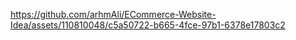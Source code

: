 

https://github.com/arhmAli/ECommerce-Website-Idea/assets/110810048/c5a50722-b665-4fce-97b1-6378e17803c2

